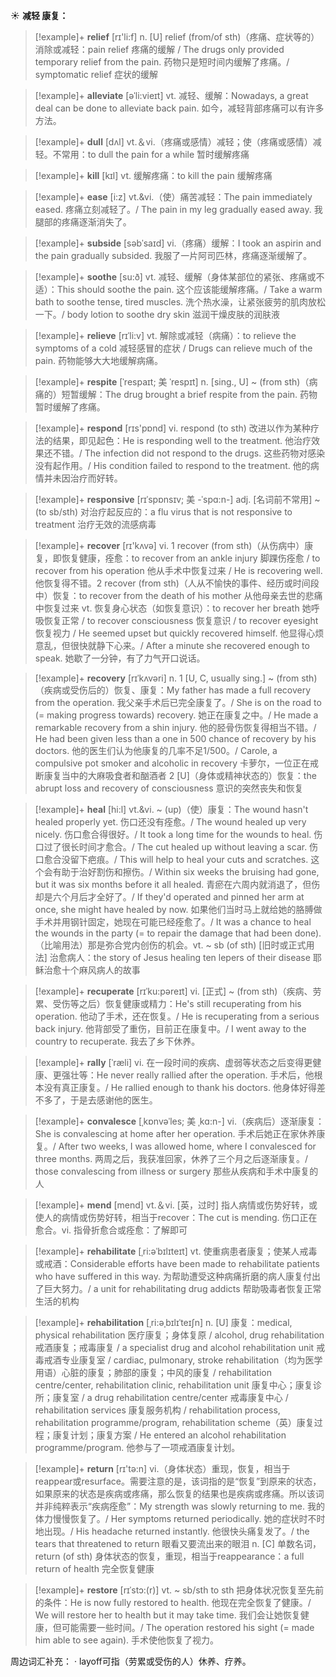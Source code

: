 ☀ <span class="category">**减轻 康复：**</span>
>[!example]+ <span class="vocabulary">**relief**</span> [rɪ'li:f] 
> <span class="definition">n. [U] relief (from/of sth)（疼痛、症状等的）消除或减轻：</span>pain relief 疼痛的缓解 / The drugs only provided temporary relief from the pain. 药物只是短时间内缓解了疼痛。/ symptomatic relief 症状的缓解
           
>[!example]+ <span class="vocabulary">**alleviate**</span> [əˈli:vieɪt]
> <span class="definition">vt. 减轻、缓解：</span>Nowadays, a great deal can be done to alleviate back pain. 如今，减轻背部疼痛可以有许多方法。

>[!example]+ <span class="vocabulary">**dull**</span> [dʌl] 
> <span class="definition">vt.＆vi.（疼痛或感情）减轻；使（疼痛或感情）减轻。不常用：</span>to dull the pain for a while 暂时缓解疼痛

>[!example]+ <span class="vocabulary">**kill**</span> [kɪl] 
> <span class="definition">vt. 缓解疼痛：</span>to kill the pain 缓解疼痛
                      
>[!example]+ <span class="vocabulary">**ease**</span> [i:z]
> <span class="definition">vt.&vi.（使）痛苦减轻：</span>The pain immediately eased. 疼痛立刻减轻了。/ The pain in my leg gradually eased away. 我腿部的疼痛逐渐消失了。
           
>[!example]+ <span class="vocabulary">**subside**</span> [səbˈsaɪd]
> <span class="definition">vi.（疼痛）缓解：</span>I took an aspirin and the pain gradually subsided. 我服了一片阿司匹林，疼痛逐渐缓解了。

>[!example]+ <span class="vocabulary">**soothe**</span> [su:ð]
> <span class="definition">vt. 减轻、缓解（身体某部位的紧张、疼痛或不适）：</span>This should soothe the pain. 这个应该能缓解疼痛。/ Take a warm bath to soothe tense, tired muscles. 洗个热水澡，让紧张疲劳的肌肉放松一下。/ body lotion to soothe dry skin 滋润干燥皮肤的润肤液
        
>[!example]+ <span class="vocabulary">**relieve**</span> [rɪˈli:v]
> <span class="definition">vt. 解除或减轻（病痛）：</span>to relieve the symptoms of a cold 减轻感冒的症状 / Drugs can relieve much of the pain. 药物能够大大地缓解病痛。

>[!example]+ <span class="vocabulary">**respite**</span> [ˈrespaɪt; 美 ˈrespɪt]
> <span class="definition">n. [sing., U] ~ (from sth)（病痛的）短暂缓解：</span>The drug brought a brief respite from the pain. 药物暂时缓解了疼痛。

>[!example]+ <span class="vocabulary">**respond**</span> [rɪs'pɒnd] 
> <span class="definition">vi. respond (to sth) 改进以作为某种疗法的结果，即见起色：</span>He is responding well to the treatment. 他治疗效果还不错。/ The infection did not respond to the drugs. 这些药物对感染没有起作用。/ His condition failed to respond to the treatment. 他的病情并未因治疗而好转。
           
>[!example]+ <span class="vocabulary">**responsive**</span> [rɪˈspɒnsɪv; 美 -ˈspɑ:n-]
> <span class="definition">adj. [名词前不常用] ~ (to sb/sth) 对治疗起反应的：</span>a flu virus that is not responsive to treatment 治疗无效的流感病毒

>[!example]+ <span class="vocabulary">**recover**</span> [rɪ'kʌvə] 
> <span class="definition">vi. 1 recover (from sth)（从伤病中）康复，即恢复健康，痊愈：</span>to recover from an ankle injury 脚踝伤痊愈 / to recover from his operation 他从手术中恢复过来 / He is recovering well. 他恢复得不错。<span class="definition">2 recover (from sth)（人从不愉快的事件、经历或时间段中）恢复：</span>to recover from the death of his mother 从他母亲去世的悲痛中恢复过来 <span class="definition">vt. 恢复身心状态（如恢复意识）：</span>to recover her breath 她呼吸恢复正常 / to recover consciousness 恢复意识 / to recover eyesight 恢复视力 / He seemed upset but quickly recovered himself. 他显得心烦意乱，但很快就静下心来。/ After a minute she recovered enough to speak. 她歇了一分钟，有了力气开口说话。 
                      
>[!example]+ <span class="vocabulary">**recovery**</span> [rɪˈkʌvəri]
> <span class="definition">n. 1 [U, C, usually sing.] ~ (from sth)（疾病或受伤后的）恢复、康复：</span>My father has made a full recovery from the operation. 我父亲手术后已完全康复了。/ She is on the road to (= making progress towards) recovery. 她正在康复之中。/ He made a remarkable recovery from a shin injury. 他的胫骨伤恢复得相当不错。/ He had been given less than a one in 500 chance of recovery by his doctors. 他的医生们认为他康复的几率不足1/500。/ Carole, a compulsive pot smoker and alcoholic in recovery 卡萝尔，一位正在戒断康复当中的大麻吸食者和酗酒者 <span class="definition">2 [U]（身体或精神状态的）恢复：</span>the abrupt loss and recovery of consciousness 意识的突然丧失和恢复

>[!example]+ <span class="vocabulary">**heal**</span> [hi:l]
> <span class="definition">vt.&vi. ~ (up)（使）康复：</span>The wound hasn't healed properly yet. 伤口还没有痊愈。/ The wound healed up very nicely. 伤口愈合得很好。/ It took a long time for the wounds to heal. 伤口过了很长时间才愈合。/ The cut healed up without leaving a scar. 伤口愈合没留下疤痕。/ This will help to heal your cuts and scratches. 这个会有助于治好割伤和擦伤。/ Within six weeks the bruising had gone, but it was six months before it all healed. 青瘀在六周内就消退了，但伤却是六个月后才全好了。/ If they'd operated and pinned her arm at once, she might have healed by now. 如果他们当时马上就给她的胳膊做手术并用钢针固定，她现在可能已经痊愈了。/ It was a chance to heal the wounds in the party (= to repair the damage that had been done).（比喻用法）那是弥合党内创伤的机会。<span class="definition">vt. ~ sb (of sth) [旧时或正式用法] 治愈病人：</span>the story of Jesus healing ten lepers of their disease 耶稣治愈十个麻风病人的故事
           
>[!example]+ <span class="vocabulary">**recuperate**</span> [rɪˈku:pəreɪt]
> <span class="definition">vi. [正式] ~ (from sth)（疾病、劳累、受伤等之后）恢复健康或精力：</span>He's still recuperating from his operation. 他动了手术，还在恢复。/ He is recuperating from a serious back injury. 他背部受了重伤，目前正在康复中。/ I went away to the country to recuperate. 我去了乡下休养。
            
>[!example]+ <span class="vocabulary">**rally**</span> [ˈræli]
> <span class="definition">vi. 在一段时间的疾病、虚弱等状态之后变得更健康、更强壮等：</span>He never really rallied after the operation. 手术后，他根本没有真正康复。/ He rallied enough to thank his doctors. 他身体好得差不多了，于是去感谢他的医生。          

>[!example]+ <span class="vocabulary">**convalesce**</span> [ˌkɒnvəˈles; 美 ˌkɑ:n-]
> <span class="definition">vi.（疾病后）逐渐康复：</span>She is convalescing at home after her operation. 手术后她正在家休养康复。/ After two weeks, I was allowed home, where I convalesced for three months. 两周之后，我获准回家，休养了三个月之后逐渐康复。/ those convalescing from illness or surgery 那些从疾病和手术中康复的人
     
>[!example]+ <span class="vocabulary">**mend**</span> [mend] 
> <span class="definition">vt.＆vi. [英，过时] 指人病情或伤势好转，或使人的病情或伤势好转，相当于recover：</span>The cut is mending. 伤口正在愈合。<span class="definition">vi. 指骨折愈合或痊愈：</span>了解即可
           
>[!example]+ <span class="vocabulary">**rehabilitate**</span> [ˌri:əˈbɪlɪteɪt]
> <span class="definition">vt. 使重病患者康复；使某人戒毒或戒酒：</span>Considerable efforts have been made to rehabilitate patients who have suffered in this way. 为帮助遭受这种病痛折磨的病人康复付出了巨大努力。/ a unit for rehabilitating drug addicts 帮助吸毒者恢复正常生活的机构
           
>[!example]+ <span class="vocabulary">**rehabilitation**</span> [ˌri:əˌbɪlɪˈteɪʃn]
> <span class="definition">n. [U] 康复：</span>medical, physical rehabilitation 医疗康复；身体复原 / alcohol, drug rehabilitation 戒酒康复；戒毒康复 / a specialist drug and alcohol rehabilitation unit 戒毒戒酒专业康复室 / cardiac, pulmonary, stroke rehabilitation（均为医学用语）心脏的康复；肺部的康复；中风的康复 / rehabilitation centre/center, rehabilitation clinic, rehabilitation unit 康复中心；康复诊所；康复室 / a drug rehabilitation centre/center 戒毒康复中心 / rehabilitation services 康复服务机构 / rehabilitation process, rehabilitation programme/program, rehabilitation scheme（英）康复过程；康复计划；康复方案 / He entered an alcohol rehabilitation programme/program. 他参与了一项戒酒康复计划。

>[!example]+ <span class="vocabulary">**return**</span> [rɪ'tə:n] 
> <span class="definition">vi.（身体状态）重现，恢复，相当于reappear或resurface。需要注意的是，该词指的是“恢复”到原来的状态，如果原来的状态是疾病或疼痛，那么恢复的结果也是疾病或疼痛。所以该词并非纯粹表示“疾病痊愈”：</span>My strength was slowly returning to me. 我的体力慢慢恢复了。/ Her symptoms returned periodically. 她的症状时不时地出现。/ His headache returned instantly. 他很快头痛复发了。/ the tears that threatened to return 眼看又要流出来的眼泪 <span class="definition">n. [C] 单数名词，return (of sth) 身体状态的恢复，重现，相当于reappearance：</span>a full return of health 完全恢复健康
   
>[!example]+ <span class="vocabulary">**restore**</span> [rɪˈstɔ:(r)]
> <span class="definition">vt. ~ sb/sth to sth 把身体状况恢复至先前的条件：</span>He is now fully restored to health. 他现在完全恢复了健康。/ We will restore her to health but it may take time. 我们会让她恢复健康，但可能需要一些时间。/ The operation restored his sight (= made him able to see again). 手术使他恢复了视力。

周边词汇补充：
· layoff可指（劳累或受伤的人）休养、疗养。

